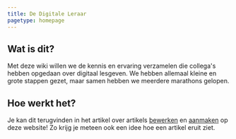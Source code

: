 ```yaml
---
title: De Digitale Leraar
pagetype: homepage
---
```


## Wat is dit?

Met deze wiki willen we de kennis en ervaring verzamelen die collega's hebben opgedaan over digitaal lesgeven. We hebben allemaal kleine en grote stappen gezet, maar samen hebben we meerdere marathons gelopen. 

## Hoe werkt het?

Je kan dit terugvinden in het artikel over artikels [bewerken](https://pius-x-antwerpen.github.io/digitale-leraar/pages/digitale-leraar-artikel-bewerken.html) en [aanmaken](https://pius-x-antwerpen.github.io/digitale-leraar/pages/digitale-leraar-artikel-schrijven.html) op deze website! Zo krijg je meteen ook een idee hoe een artikel eruit ziet. 